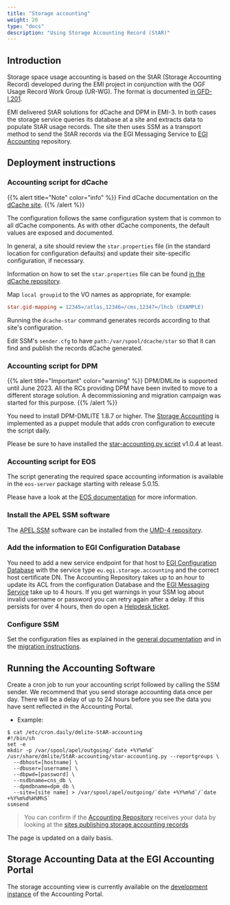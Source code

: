 ```yaml
---
title: "Storage accounting"
weight: 20
type: "docs"
description: "Using Storage Accounting Record (StAR)"
---
```


## Introduction

Storage space usage accounting is based on the StAR (Storage Accounting Record)
developed during the EMI project in conjunction with the OGF Usage Record Work
Group (UR-WG). The format is documented
[in GFD-I.201](https://cds.cern.ch/record/1452920/files/GFD.201.pdf).

EMI delivered StAR solutions for dCache and DPM in EMI-3. In both cases the
storage service queries its database at a site and extracts data to populate
StAR usage records. The site then uses SSM as a transport method to send the
StAR records via the EGI Messaging Service to
[EGI Accounting](../../../internal/accounting) repository.

## Deployment instructions

### Accounting script for dCache

{{% alert title="Note" color="info" %}} Find dCache documentation on the
[dCache site](https://www.dcache.org/documentation/).
{{% /alert %}}

The configuration follows the same configuration system that is common to all
dCache components. As with other dCache components, the default values are
exposed and documented.

In general, a site should review the `star.properties` file (in the standard
location for configuration defaults) and update their site-specific
configuration, if necessary.

Information on how to set the `star.properties` file can be found
[in the dCache repository](https://github.com/dCache/dcache/blob/master/skel/share/defaults/star.properties).

Map `local groupid` to the VO names as appropriate, for example:

```ini
star.gid-mapping = 12345=/atlas,12346=/cms,12347=/lhcb (EXAMPLE)
```

Running the `dcache-star` command generates records according to that site's
configuration.

Edit SSM's `sender.cfg` to have `path:/var/spool/dcache/star` so that it can
find and publish the records dCache generated.

### Accounting script for DPM

{{% alert title="Important" color="warning" %}} DPM/DMLite is supported until
June 2023. All the RCs providing DPM have been invited to move to a different
storage solution. A decommissioning and migration campaign was started for this
purpose. {{% /alert %}}

You need to install DPM-DMLITE 1.8.7 or higher. The
[Storage Accounting](https://twiki.cern.ch/twiki/bin/view/DPM/DpmSetupPuppetInstallation#DPM_Accounting)
is implemented as a puppet module that adds cron configuration to execute the
script daily.

Please be sure to have installed the
[star-accounting.py script](https://gitlab.cern.ch/lcgdm/dmlite/-/blob/master/scripts/StAR-accounting/star-accounting.py)
v1.0.4 at least.

### Accounting script for EOS

The script generating the required space accounting information is available in
the `eos-server` package starting with release 5.0.15.

Please have a look at the
[EOS documentation](https://eos-docs.web.cern.ch/configuration/egi.html#storage-accounting)
for more information.

### Install the APEL SSM software

The [APEL SSM](https://github.com/apel/ssm) software can be installed from the
[UMD-4 repository](https://repository.egi.eu/).

### Add the information to EGI Configuration Database

You need to add a new service endpoint for that host to
[EGI Configuration Database](https://goc.egi.eu/) with the service type
`eu.egi.storage.accounting` and the correct host certificate DN. The Accounting
Repository takes up to an hour to update its ACL from the configuration Database
and the [EGI Messaging Service](../../../internal/messaging/) take up to 4
hours. If you get warnings in your SSM log about invalid username or password
you can retry again after a delay. If this persists for over 4 hours, then do
open a [Helpdesk ticket](https://ggus.eu/).

### Configure SSM

Set the configuration files as explained in the
[general documentation](https://github.com/apel/ssm#sender-sending-via-the-argo-messaging-service-ams)
and in the
[migration instructions](https://github.com/apel/ssm/blob/dev/migrating_to_ams.md#sender).

## Running the Accounting Software

Create a cron job to run your accounting script followed by calling the SSM
sender. We recommend that you send storage accounting data once per day. There
will be a delay of up to 24 hours before you see the data you have sent
reflected in the Accounting Portal.

- Example:

```shell
$ cat /etc/cron.daily/dmlite-StAR-accounting
#!/bin/sh
set -e
mkdir -p /var/spool/apel/outgoing/`date +%Y%m%d`
/usr/share/dmlite/StAR-accounting/star-accounting.py --reportgroups \
  --dbhost=[hostname] \
  --dbuser=[username] \
  --dbpwd=[password] \
  --nsdbname=cns_db \
  --dpmdbname=dpm_db \
  --site=[site name] > /var/spool/apel/outgoing/`date +%Y%m%d`/`date +%Y%m%d%H%M%S`
ssmsend
```

> You can confirm if the [Accounting Repository](../../../internal/accounting/)
> receives your data by looking at the
> [sites publishing storage accounting records](http://goc-accounting.grid-support.ac.uk/storagetest/storagesitesystems.html)

The page is updated on a daily basis.

## Storage Accounting Data at the EGI Accounting Portal

The storage accounting view is currently available on the
[development instance](https://accounting-devel.egi.eu/storage.php) of the
Accounting Portal.
